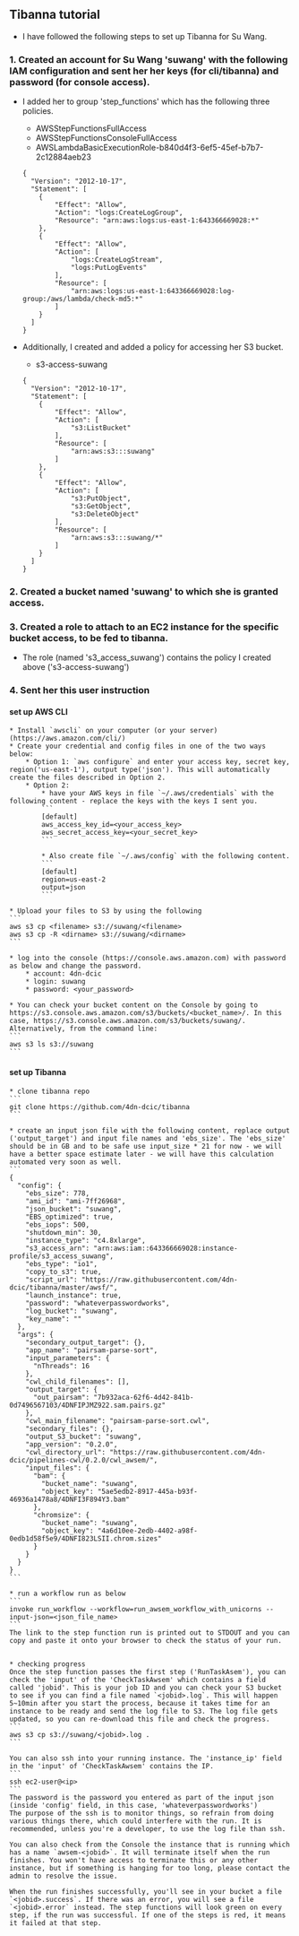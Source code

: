 ## Tibanna tutorial
* I have followed the following steps to set up Tibanna for Su Wang.

### 1. Created an account for Su Wang 'suwang' with the following IAM configuration and sent her her keys (for cli/tibanna) and password (for console access).
  * I added her to group 'step_functions' which has the following three policies.
    * AWSStepFunctionsFullAccess
    * AWSStepFunctionsConsoleFullAccess
    * AWSLambdaBasicExecutionRole-b840d4f3-6ef5-45ef-b7b7-2c12884aeb23
    ```
    {
      "Version": "2012-10-17",
      "Statement": [
        {
            "Effect": "Allow",
            "Action": "logs:CreateLogGroup",
            "Resource": "arn:aws:logs:us-east-1:643366669028:*"
        },
        {
            "Effect": "Allow",
            "Action": [
                "logs:CreateLogStream",
                "logs:PutLogEvents"
            ],
            "Resource": [
                "arn:aws:logs:us-east-1:643366669028:log-group:/aws/lambda/check-md5:*"
            ]
        }
      ]
    }
    ```

  * Additionally, I created and added a policy for accessing her S3 bucket.
    * s3-access-suwang
    ```
    {
      "Version": "2012-10-17",
      "Statement": [
        {
            "Effect": "Allow",
            "Action": [
                "s3:ListBucket"
            ],
            "Resource": [
                "arn:aws:s3:::suwang"
            ]
        },
        {
            "Effect": "Allow",
            "Action": [
                "s3:PutObject",
                "s3:GetObject",
                "s3:DeleteObject"
            ],
            "Resource": [
                "arn:aws:s3:::suwang/*"
            ]
        }
      ]
    }
    ```

### 2. Created a bucket named 'suwang' to which she is granted access.

### 3. Created a role to attach to an EC2 instance for the specific bucket access, to be fed to tibanna.
  * The role (named 's3_access_suwang') contains the policy I created above ('s3-access-suwang')

### 4. Sent her this user instruction

#### set up AWS CLI

    * Install `awscli` on your computer (or your server) (https://aws.amazon.com/cli/)
    * Create your credential and config files in one of the two ways below:
        * Option 1: `aws configure` and enter your access key, secret key, region('us-east-1'), output type('json'). This will automatically create the files described in Option 2.
        * Option 2: 
            * have your AWS keys in file `~/.aws/credentials` with the following content - replace the keys with the keys I sent you.
            ```
            [default]
            aws_access_key_id=<your_access_key>
            aws_secret_access_key=<your_secret_key>
            ```
            
            * Also create file `~/.aws/config` with the following content.
            ```
            [default]
            region=us-east-2
            output=json
            ```
    
    * Upload your files to S3 by using the following
    ```
    aws s3 cp <filename> s3://suwang/<filename>
    aws s3 cp -R <dirname> s3://suwang/<dirname>
    ```

    * log into the console (https://console.aws.amazon.com) with password as below and change the password.
        * account: 4dn-dcic
        * login: suwang
        * password: <your_password>

    * You can check your bucket content on the Console by going to https://s3.console.aws.amazon.com/s3/buckets/<bucket_name>/. In this case, https://s3.console.aws.amazon.com/s3/buckets/suwang/. Alternatively, from the command line:
    ```
    aws s3 ls s3://suwang
    ```


#### set up Tibanna

    * clone tibanna repo
    ```
    git clone https://github.com/4dn-dcic/tibanna
    ```

    * create an input json file with the following content, replace output ('output_target') and input file names and 'ebs_size'. The 'ebs_size' should be in GB and to be safe use input_size * 21 for now - we will have a better space estimate later - we will have this calculation automated very soon as well.
    ```
    {
      "config": {
        "ebs_size": 778,
        "ami_id": "ami-7ff26968",
        "json_bucket": "suwang",
        "EBS_optimized": true,
        "ebs_iops": 500,
        "shutdown_min": 30,
        "instance_type": "c4.8xlarge",
        "s3_access_arn": "arn:aws:iam::643366669028:instance-profile/s3_access_suwang",
        "ebs_type": "io1",
        "copy_to_s3": true,
        "script_url": "https://raw.githubusercontent.com/4dn-dcic/tibanna/master/awsf/",
        "launch_instance": true,
        "password": "whateverpasswordworks",
        "log_bucket": "suwang",
        "key_name": ""
      },
      "args": {
        "secondary_output_target": {},
        "app_name": "pairsam-parse-sort",
        "input_parameters": {
          "nThreads": 16
        },
        "cwl_child_filenames": [],
        "output_target": {
          "out_pairsam": "7b932aca-62f6-4d42-841b-0d7496567103/4DNFIPJMZ922.sam.pairs.gz"
        },
        "cwl_main_filename": "pairsam-parse-sort.cwl",
        "secondary_files": {},
        "output_S3_bucket": "suwang",
        "app_version": "0.2.0",
        "cwl_directory_url": "https://raw.githubusercontent.com/4dn-dcic/pipelines-cwl/0.2.0/cwl_awsem/",
        "input_files": {
          "bam": {
            "bucket_name": "suwang",
            "object_key": "5ae5edb2-8917-445a-b93f-46936a1478a8/4DNFI3F894Y3.bam"
          },
          "chromsize": {
            "bucket_name": "suwang",
            "object_key": "4a6d10ee-2edb-4402-a98f-0edb1d58f5e9/4DNFI823LSII.chrom.sizes"
          }
        }
      }
    }
    ```

    * run a workflow run as below
    ```
    invoke run_workflow --workflow=run_awsem_workflow_with_unicorns --input-json=<json_file_name>
    ```
    The link to the step function run is printed out to STDOUT and you can copy and paste it onto your browser to check the status of your run.


    * checking progress
    Once the step function passes the first step ('RunTaskAsem'), you can check the 'input' of the 'CheckTaskAwsem' which contains a field called 'jobid'. This is your job ID and you can check your S3 bucket to see if you can find a file named `<jobid>.log`. This will happen 5~10min after you start the process, because it takes time for an instance to be ready and send the log file to S3. The log file gets updated, so you can re-download this file and check the progress.
    ```
    aws s3 cp s3://suwang/<jobid>.log .
    ```

    You can also ssh into your running instance. The 'instance_ip' field in the 'input' of 'CheckTaskAwsem' contains the IP.
    ```
    ssh ec2-user@<ip>
    ```
    The password is the password you entered as part of the input json (inside 'config' field, in this case, 'whateverpasswordworks')
    The purpose of the ssh is to monitor things, so refrain from doing various things there, which could interfere with the run. It is recommended, unless you're a developer, to use the log file than ssh. 

    You can also check from the Console the instance that is running which has a name `awsem-<jobid>`. It will terminate itself when the run finishes. You won't have access to terminate this or any other instance, but if something is hanging for too long, please contact the admin to resolve the issue.

    When the run finishes successfully, you'll see in your bucket a file `<jobid>.success`. If there was an error, you will see a file `<jobid>.error` instead. The step functions will look green on every step, if the run was successful. If one of the steps is red, it means it failed at that step.


